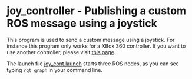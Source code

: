 # joy_controller - Publishing a custom ROS message using a joystick

This program is used to send a custom message using a joystick. For instance this program only works for a XBox 360 controller. If you want to use another controller, please visit [this page](http://wiki.ros.org/joystick_remapper).

The launch file [joy_cont.launch](https://github.com/brschettini/joy_controller/blob/master/launch/joy_cont.launch) starts three ROS nodes, as you can see typing `rqt_graph` in your command line.
